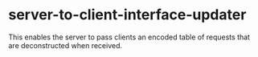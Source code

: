 # server-to-client-interface-updater
This enables the server to pass clients an encoded table of requests that are deconstructed when received. 
